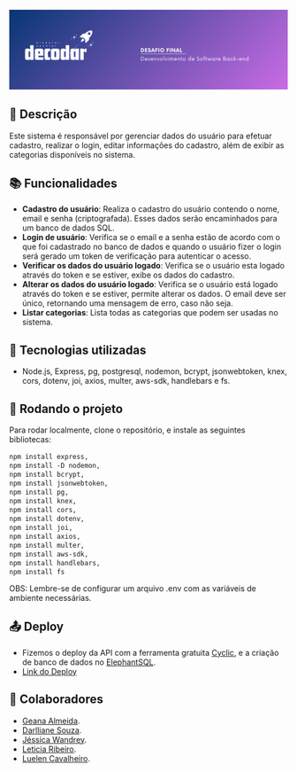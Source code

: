 ![decordar banner](img/decodar-readme.png)


## :memo: Descrição
Este sistema é responsável por gerenciar dados do usuário para efetuar cadastro, realizar o login, editar informações do cadastro, além de exibir as categorias disponíveis no sistema.

## :books: Funcionalidades
* <b>Cadastro do usuário</b>: Realiza o cadastro do usuário contendo o nome, email e senha (criptografada). Esses dados serão encaminhados para um banco de dados SQL.
* <b>Login de usuário</b>: Verifica se o email e a senha estão de acordo com o que foi cadastrado no banco de dados e quando o usuário fizer o login será gerado um token de verificação para autenticar o acesso.
* <b>Verificar os dados do usuário logado</b>: Verifica se o usuário esta logado através do token e se estiver, exibe os dados do cadastro.
* <b>Alterar os dados do usuário logado</b>: Verifica se o usuário está logado através do token e se estiver, permite alterar os dados. O email deve ser único, retornando uma mensagem de erro, caso não seja.
* <b>Listar categorias</b>: Lista todas as categorias que podem ser usadas no sistema.
## :wrench: Tecnologias utilizadas
* Node.js, Express, pg, postgresql, nodemon, bcrypt, jsonwebtoken, knex, cors, dotenv, joi, axios, multer, aws-sdk, handlebars e fs.

## :rocket: Rodando o projeto
Para rodar localmente, clone o repositório, e instale as seguintes bibliotecas:
```
npm install express,
npm install -D nodemon,
npm install bcrypt,
npm install jsonwebtoken,
npm install pg,
npm install knex,
npm install cors,
npm install dotenv,
npm install joi,
npm install axios,
npm install multer,
npm install aws-sdk,
npm install handlebars,
npm install fs

```
OBS: Lembre-se de configurar um arquivo .env com as variáveis de ambiente necessárias.


## :outbox_tray: Deploy
* Fizemos o deploy da API com a ferramenta gratuita [Cyclic](https://www.cyclic.sh/), e a criação de banco de dados no [ElephantSQL](https://www.elephantsql.com/).
* [Link do Deploy](https://doubtful-cyan-harp-seal.cyclic.app/)

## :handshake: Colaboradores
* [Geana Almeida](http://github.com/Geana-Almeida).
* [Darlliane Souza](http://github.com/Darllisouza).
* [Jéssica Wandrey](http://github.com/jwandrey).
* [Leticia Ribeiro](http://github.com/lettribeiros).
* [Luelen Cavalheiro](http://github.com/luelencavalheiro).
